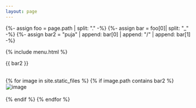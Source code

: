 ```yaml
---
layout: page
---
```



{%- assign foo = page.path | split: "." -%}
{%- assign bar = foo[0]| split: "_" -%}
{%- assign bar2 = "puja" | append: bar[0] | append: "/" | append: bar[1] -%}

{% include menu.html %}


<div class="sticky">{{ bar2 }}</div><br/>


{% for image in site.static_files %}
	{% if image.path contains  bar2  %}
<img style="margin-left:1px;" src="{{ site.baseurl }}{{ image.path }}" alt="image"/><br/><br/>
	{% endif %}
{% endfor %}	